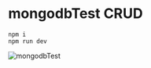 # mongodbTest CRUD 

```
npm i
npm run dev
```
![mongodbTest](https://user-images.githubusercontent.com/97021586/218850182-f93a6c24-8ed5-40cb-86df-5b8c0292a97c.gif)
